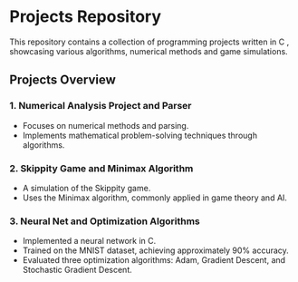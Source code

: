 # Projects Repository
This repository contains a collection of programming projects written in C , showcasing various algorithms, numerical methods and game simulations.

## Projects Overview

### 1. Numerical Analysis Project and Parser
- Focuses on numerical methods and parsing.
- Implements mathematical problem-solving techniques through algorithms.

### 2. Skippity Game and Minimax Algorithm
- A simulation of the Skippity game.
- Uses the Minimax algorithm, commonly applied in game theory and AI.

### 3. Neural Net and Optimization Algorithms
- Implemented a neural network in C.
- Trained on the MNIST dataset, achieving approximately 90% accuracy.
- Evaluated three optimization algorithms: Adam, Gradient Descent, and Stochastic Gradient Descent.